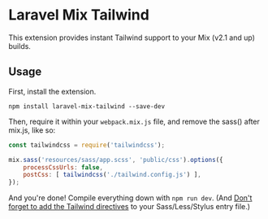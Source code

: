# Laravel Mix Tailwind

This extension provides instant Tailwind support to your Mix (v2.1 and up) builds.

## Usage

First, install the extension.

```
npm install laravel-mix-tailwind --save-dev
```

Then, require it within your `webpack.mix.js` file, and remove the sass() after mix.js, like so:

```js
const tailwindcss = require('tailwindcss');

mix.sass('resources/sass/app.scss', 'public/css').options({
    processCssUrls: false,
    postCss: [ tailwindcss('./tailwind.config.js') ],
});
```

And you're done! Compile everything down with `npm run dev`. (And [Don't forget to add the Tailwind directives](https://tailwindcss.com/docs/installation#3-use-tailwind-in-your-css) to your Sass/Less/Stylus entry file.)
